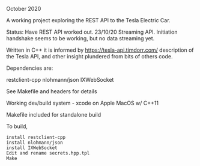 
October 2020

A working project exploring the REST API to the Tesla Electric Car.

Status:
                       Have  REST API  worked out.
  23/10/20        Streaming API. Initiation handshake seems to be working, but no data streaming yet.


Written in C++ it is informed by https://tesla-api.timdorr.com/ description of the Tesla API, and other insight plundered from bits of others code.

Dependencies are:

restclient-cpp
nlohmann/json
IXWebSocket

See Makefile and headers for details

Working dev/build system - xcode on Apple MacOS w/ C++11

Makefile included for standalone build

To build,

    install restclient-cpp
    install nlohmann/json
    install IXWebSocket
    Edit and rename secrets.hpp.tpl
    Make

